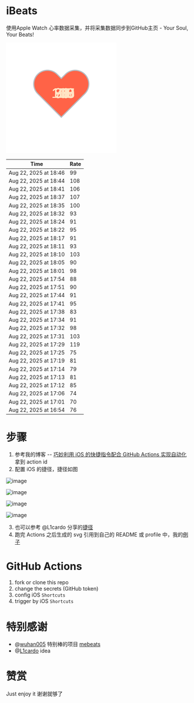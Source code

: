 # iBeats
使用Apple Watch 心率数据采集，并将采集数据同步到GitHub主页 - Your Soul, Your Beats!

![](./files/heart.svg)

<!--START_SECTION:my_heart_rate-->
| Time | Rate | 
 | ---- | ---- | 
| Aug 22, 2025 at 18:46 | 99 |
| Aug 22, 2025 at 18:44 | 108 |
| Aug 22, 2025 at 18:41 | 106 |
| Aug 22, 2025 at 18:37 | 107 |
| Aug 22, 2025 at 18:35 | 100 |
| Aug 22, 2025 at 18:32 | 93 |
| Aug 22, 2025 at 18:24 | 91 |
| Aug 22, 2025 at 18:22 | 95 |
| Aug 22, 2025 at 18:17 | 91 |
| Aug 22, 2025 at 18:11 | 93 |
| Aug 22, 2025 at 18:10 | 103 |
| Aug 22, 2025 at 18:05 | 90 |
| Aug 22, 2025 at 18:01 | 98 |
| Aug 22, 2025 at 17:54 | 88 |
| Aug 22, 2025 at 17:51 | 90 |
| Aug 22, 2025 at 17:44 | 91 |
| Aug 22, 2025 at 17:41 | 95 |
| Aug 22, 2025 at 17:38 | 83 |
| Aug 22, 2025 at 17:34 | 91 |
| Aug 22, 2025 at 17:32 | 98 |
| Aug 22, 2025 at 17:31 | 103 |
| Aug 22, 2025 at 17:29 | 119 |
| Aug 22, 2025 at 17:25 | 75 |
| Aug 22, 2025 at 17:19 | 81 |
| Aug 22, 2025 at 17:14 | 79 |
| Aug 22, 2025 at 17:13 | 81 |
| Aug 22, 2025 at 17:12 | 85 |
| Aug 22, 2025 at 17:06 | 74 |
| Aug 22, 2025 at 17:01 | 70 |
| Aug 22, 2025 at 16:54 | 76 |

<!--END_SECTION:my_heart_rate-->

# 步骤
1. 参考我的博客 -- [巧妙利用 iOS 的快捷指令配合 GitHub Actions 实现自动化](https://github.com/yihong0618/gitblog/issues/198) 拿到 action id
2. 配置 iOS 的捷径，捷径如图

![image](https://user-images.githubusercontent.com/15976103/122154218-0db0b480-ce97-11eb-93bb-5aec07c558dc.png)

![image](https://user-images.githubusercontent.com/15976103/122154236-186b4980-ce97-11eb-8e4b-70551a0391ae.png)

![image](https://user-images.githubusercontent.com/15976103/122154268-2d47dd00-ce97-11eb-902e-3acf292265a9.png)

![image](https://user-images.githubusercontent.com/15976103/122174055-fa144680-ceb4-11eb-9be2-3eb83cd516f7.png)

3. 也可以参考 @L1cardo 分享的[捷径](https://www.icloud.com/shortcuts/6ab6047b459c41ad822ad6b94b1c03d4)
4. 跑完 Actions 之后生成的 svg 引用到自己的 README 或 profile 中，我的[例子](https://github.com/yihong0618) 

# GitHub Actions

1. fork or clone this repo
2. change the secrets (GitHub token)
3. config iOS `Shortcuts` 
4. trigger by iOS `Shortcuts`

# 特别感谢
- @[wuhan005](https://github.com/wuhan005) 特别棒的项目 [mebeats](https://github.com/wuhan005/mebeats)
- @[L1cardo](https://github.com/L1cardo) idea

# 赞赏
Just enjoy it
谢谢就够了
